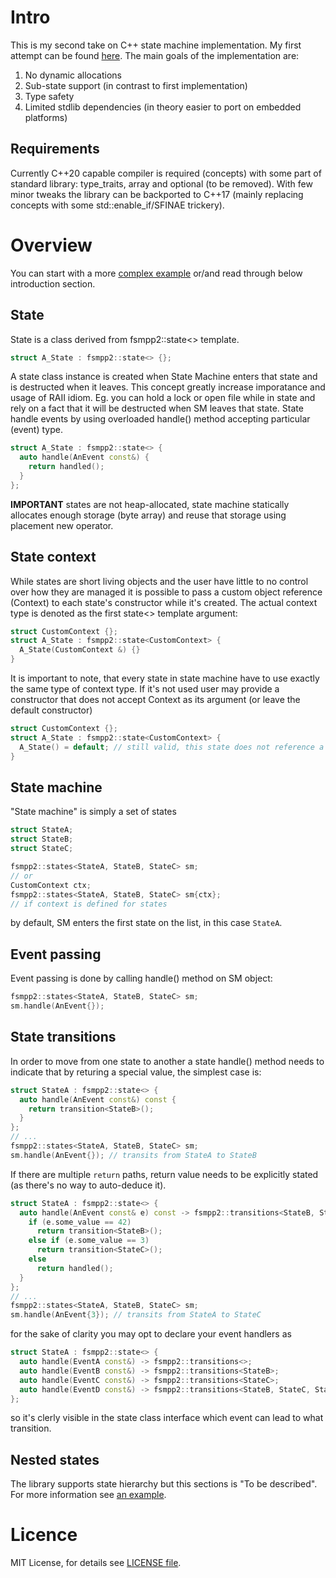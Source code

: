 # Intro

This is my second take on C++ state machine implementation. My first attempt can be found [here](https://github.com/lukaszgemborowski/fsmpp).
The main goals of the implementation are:

1. No dynamic allocations
2. Sub-state support (in contrast to first implementation)
3. Type safety
4. Limited stdlib dependencies (in theory easier to port on embedded platforms)

## Requirements

Currently C++20 capable compiler is required (concepts) with some part of standard library: type_traits, array and optional (to be removed).
With few minor tweaks the library can be backported to C++17 (mainly replacing concepts with some std::enable_if/SFINAE trickery).

# Overview

You can start with a more [complex example](https://github.com/lukaszgemborowski/fsmpp2/blob/master/tests/tests_example_1.cxx)
or/and read through below introduction section.

## State

State is a class derived from fsmpp2::state<> template.

```cpp
struct A_State : fsmpp2::state<> {};
```

A state class instance is created when State Machine enters that state and is destructed when it leaves.
This concept greatly increase imporatance and usage of RAII idiom. Eg. you can hold a lock or open file while in state and rely on a fact that it will be
destructed when SM leaves that state. State handle events by using overloaded handle() method accepting particular (event) type.

```cpp
struct A_State : fsmpp2::state<> {
  auto handle(AnEvent const&) {
    return handled();
  }
};
```

**IMPORTANT** states are not heap-allocated, state machine statically allocates enough storage (byte array) and reuse that storage using placement new operator.

## State context

While states are short living objects and the user have little to no control over how they are managed it is possible to pass a custom object reference (Context)
to each state's constructor while it's created. The actual context type is denoted as the first state<> template argument:

```cpp
struct CustomContext {};
struct A_State : fsmpp2::state<CustomContext> {
  A_State(CustomContext &) {}
}
```

It is important to note, that every state in state machine have to use exactly the same type of context type. If it's not used user may provide a constructor that does
not accept Context as its argument (or leave the default constructor)

```cpp
struct CustomContext {};
struct A_State : fsmpp2::state<CustomContext> {
  A_State() = default; // still valid, this state does not reference a global context
}
```

## State machine

"State machine" is simply a set of states

```cpp
struct StateA;
struct StateB;
struct StateC;

fsmpp2::states<StateA, StateB, StateC> sm;
// or
CustomContext ctx;
fsmpp2::states<StateA, StateB, StateC> sm{ctx};
// if context is defined for states
```

by default, SM enters the first state on the list, in this case `StateA`.

## Event passing

Event passing is done by calling handle() method on SM object:

```cpp
fsmpp2::states<StateA, StateB, StateC> sm;
sm.handle(AnEvent{});
```

## State transitions

In order to move from one state to another a state handle() method needs to indicate that by returing a special value, the simplest case is:

```cpp
struct StateA : fsmpp2::state<> {
  auto handle(AnEvent const&) const {
    return transition<StateB>();
  }
};
// ...
fsmpp2::states<StateA, StateB, StateC> sm;
sm.handle(AnEvent{}); // transits from StateA to StateB
```

If there are multiple `return` paths, return value needs to be explicitly stated (as there's no way to auto-deduce it).

```cpp
struct StateA : fsmpp2::state<> {
  auto handle(AnEvent const& e) const -> fsmpp2::transitions<StateB, StateC> {
    if (e.some_value == 42)
      return transition<StateB>();
    else if (e.some_value == 3)
      return transition<StateC>();
    else
      return handled();
  }
};
// ...
fsmpp2::states<StateA, StateB, StateC> sm;
sm.handle(AnEvent{3}); // transits from StateA to StateC
```

for the sake of clarity you may opt to declare your event handlers as

```cpp
struct StateA : fsmpp2::state<> {
  auto handle(EventA const&) -> fsmpp2::transitions<>;
  auto handle(EventB const&) -> fsmpp2::transitions<StateB>;
  auto handle(EventC const&) -> fsmpp2::transitions<StateC>;
  auto handle(EventD const&) -> fsmpp2::transitions<StateB, StateC, StateD>;
};
```
so it's clerly visible in the state class interface which event can lead to what transition.

## Nested states

The library supports state hierarchy but this sections is "To be described". For more information see [an example](https://github.com/lukaszgemborowski/fsmpp2/blob/master/tests/tests_example_1.cxx).

# Licence

MIT License, for details see [LICENSE file](https://github.com/lukaszgemborowski/fsmpp2/blob/master/LICENSE).
